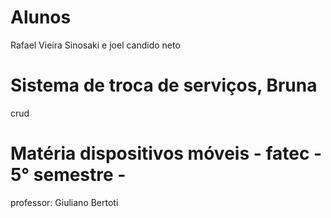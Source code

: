 # Alunos
 Rafael Vieira Sinosaki e 
 joel candido neto
# Sistema de troca de serviços, Bruna
crud
# Matéria dispositivos móveis - fatec - 5° semestre -
professor: Giuliano Bertoti
